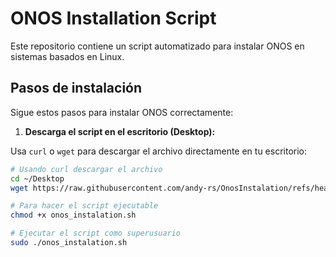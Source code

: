 # ONOS Installation Script

Este repositorio contiene un script automatizado para instalar ONOS en sistemas basados en Linux.

## Pasos de instalación

Sigue estos pasos para instalar ONOS correctamente:

1. **Descarga el script en el escritorio (Desktop):**

Usa `curl` o `wget` para descargar el archivo directamente en tu escritorio:

```bash
# Usando curl descargar el archivo
cd ~/Desktop
wget https://raw.githubusercontent.com/andy-rs/OnosInstalation/refs/heads/main/onos_instalation.sh

# Para hacer el script ejecutable
chmod +x onos_instalation.sh

# Ejecutar el script como superusuario
sudo ./onos_instalation.sh
